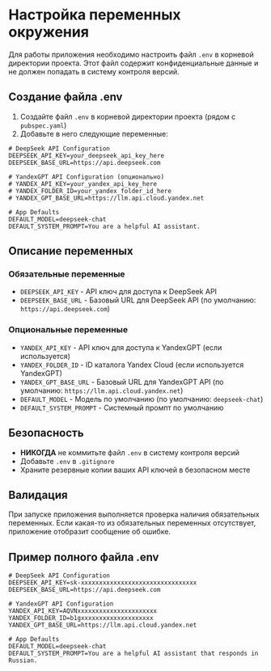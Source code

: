 # Настройка переменных окружения

Для работы приложения необходимо настроить файл `.env` в корневой директории проекта. Этот файл содержит конфиденциальные данные и не должен попадать в систему контроля версий.

## Создание файла .env

1. Создайте файл `.env` в корневой директории проекта (рядом с `pubspec.yaml`)
2. Добавьте в него следующие переменные:

```env
# DeepSeek API Configuration
DEEPSEEK_API_KEY=your_deepseek_api_key_here
DEEPSEEK_BASE_URL=https://api.deepseek.com

# YandexGPT API Configuration (опционально)
# YANDEX_API_KEY=your_yandex_api_key_here
# YANDEX_FOLDER_ID=your_yandex_folder_id_here
# YANDEX_GPT_BASE_URL=https://llm.api.cloud.yandex.net

# App Defaults
DEFAULT_MODEL=deepseek-chat
DEFAULT_SYSTEM_PROMPT=You are a helpful AI assistant.
```

## Описание переменных

### Обязательные переменные

- `DEEPSEEK_API_KEY` - API ключ для доступа к DeepSeek API
- `DEEPSEEK_BASE_URL` - Базовый URL для DeepSeek API (по умолчанию: `https://api.deepseek.com`)

### Опциональные переменные

- `YANDEX_API_KEY` - API ключ для доступа к YandexGPT (если используется)
- `YANDEX_FOLDER_ID` - ID каталога Yandex Cloud (если используется YandexGPT)
- `YANDEX_GPT_BASE_URL` - Базовый URL для YandexGPT API (по умолчанию: `https://llm.api.cloud.yandex.net`)
- `DEFAULT_MODEL` - Модель по умолчанию (по умолчанию: `deepseek-chat`)
- `DEFAULT_SYSTEM_PROMPT` - Системный промпт по умолчанию

## Безопасность

- **НИКОГДА** не коммитьте файл `.env` в систему контроля версий
- Добавьте `.env` в `.gitignore`
- Храните резервные копии ваших API ключей в безопасном месте

## Валидация

При запуске приложения выполняется проверка наличия обязательных переменных. Если какая-то из обязательных переменных отсутствует, приложение отобразит сообщение об ошибке.

## Пример полного файла .env

```env
# DeepSeek API Configuration
DEEPSEEK_API_KEY=sk-xxxxxxxxxxxxxxxxxxxxxxxxxxxxxxxx
DEEPSEEK_BASE_URL=https://api.deepseek.com

# YandexGPT API Configuration
YANDEX_API_KEY=AQVNxxxxxxxxxxxxxxxxxxxxxx
YANDEX_FOLDER_ID=b1gxxxxxxxxxxxxxxxxxxxx
YANDEX_GPT_BASE_URL=https://llm.api.cloud.yandex.net

# App Defaults
DEFAULT_MODEL=deepseek-chat
DEFAULT_SYSTEM_PROMPT=You are a helpful AI assistant that responds in Russian.
```
